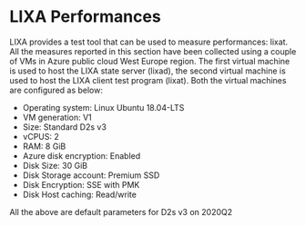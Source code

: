 # LIXA Performances

LIXA provides a test tool that can be used to measure performances: lixat.
All the measures reported in this section have been collected using a couple of
VMs in Azure public cloud West Europe region.
The first virtual machine is used to host the LIXA state server (lixad), the second virtual machine is used to host the LIXA client test program (lixat).
Both the virtual machines are configured as below:
- Operating system: Linux Ubuntu 18.04-LTS
- VM generation: V1
- Size: Standard D2s v3
- vCPUS: 2
- RAM: 8 GiB
- Azure disk encryption: Enabled
- Disk Size: 30 GiB
- Disk Storage account: Premium SSD
- Disk Encryption: SSE with PMK
- Disk Host caching: Read/write

All the above are default parameters for D2s v3 on 2020Q2
